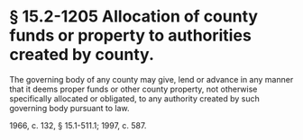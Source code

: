 # § 15.2-1205 Allocation of county funds or property to authorities created by county.

<p>The governing body of any county may give, lend or advance in any manner that it deems proper funds or other county property, not otherwise specifically allocated or obligated, to any authority created by such governing body pursuant to law.</p><p>1966, c. 132, § 15.1-511.1; 1997, c. 587.</p>